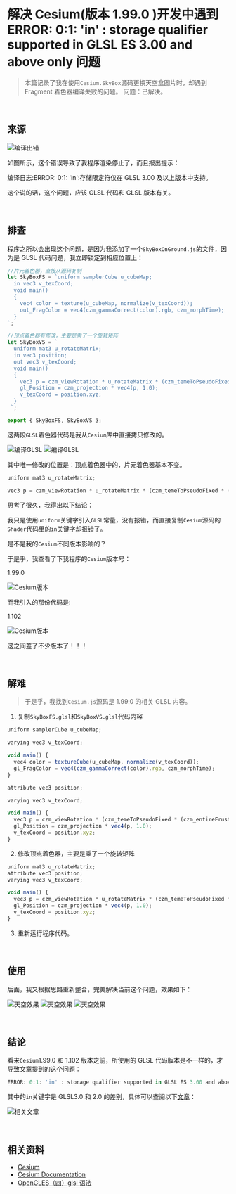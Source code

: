 # 解决 Cesium(版本 1.99.0 )开发中遇到 ERROR: 0:1: 'in' : storage qualifier supported in GLSL ES 3.00 and above only 问题

> 本篇记录了我在使用`Cesium.SkyBox`源码更换天空盒图片时，却遇到 Fragment 着色器编译失败的问题。
> 问题：已解决。

<br />

## 来源

![编译出错](./img/10.png)

如图所示，这个错误导致了我程序渲染停止了，而且报出提示：

编译日志:ERROR: 0:1: 'in':存储限定符仅在 GLSL 3.00 及以上版本中支持。

这个说的话，这个问题，应该 GLSL 代码和 GLSL 版本有关。

<br />

## 排查

程序之所以会出现这个问题，是因为我添加了一个`SkyBoxOnGround.js`的文件，因为是 GLSL 代码问题，我立即锁定到相应位置上：

```jsx
//片元着色器，直接从源码复制
let SkyBoxFS = `uniform samplerCube u_cubeMap;
  in vec3 v_texCoord;
  void main()
  {
    vec4 color = texture(u_cubeMap, normalize(v_texCoord));
    out_FragColor = vec4(czm_gammaCorrect(color).rgb, czm_morphTime);
  }
`;

//顶点着色器有修改，主要是乘了一个旋转矩阵
let SkyBoxVS = `
  uniform mat3 u_rotateMatrix;
  in vec3 position;
  out vec3 v_texCoord;
  void main()
  {
    vec3 p = czm_viewRotation * u_rotateMatrix * (czm_temeToPseudoFixed * (czm_entireFrustum.y * position));
    gl_Position = czm_projection * vec4(p, 1.0);
    v_texCoord = position.xyz;
  }
 `;

export { SkyBoxFS, SkyBoxVS };
```

这两段`GLSL`着色器代码是我从`Cesium`库中直接拷贝修改的。

![编译GLSL](./img/11.png)
![编译GLSL](./img/12.png)

其中唯一修改的位置是：顶点着色器中的，片元着色器基本不变。

```jsx
uniform mat3 u_rotateMatrix;
```

```jsx
vec3 p = czm_viewRotation * u_rotateMatrix * (czm_temeToPseudoFixed * (czm_entireFrustum.y * position));
```

思考了很久，我得出以下结论：

我只是使用`uniform`关键字引入`GLSL`常量，没有报错，而直接复制`Cesium`源码的`Shader`代码里的`in`关键字却报错了。

是不是我的`Cesium`不同版本影响的？

于是乎，我查看了下我程序的`Cesium`版本号：

1.99.0

![Cesium版本](./img/13.png)

而我引入的那份代码是:

1.102

![Cesium版本](./img/14.png)

这之间差了不少版本了！！！

<br />

## 解难

> 于是乎，我找到`Cesium.js`源码是 1.99.0 的相关 GLSL 内容。

1. 复制`SkyBoxFS.glsl`和`SkyBoxVS.glsl`代码内容

```jsx
uniform samplerCube u_cubeMap;

varying vec3 v_texCoord;

void main() {
  vec4 color = textureCube(u_cubeMap, normalize(v_texCoord));
  gl_FragColor = vec4(czm_gammaCorrect(color).rgb, czm_morphTime);
}
```

```jsx
attribute vec3 position;

varying vec3 v_texCoord;

void main() {
  vec3 p = czm_viewRotation * (czm_temeToPseudoFixed * (czm_entireFrustum.y * position));
  gl_Position = czm_projection * vec4(p, 1.0);
  v_texCoord = position.xyz;
}
```

2. 修改顶点着色器，主要是乘了一个旋转矩阵

```jsx
uniform mat3 u_rotateMatrix;
attribute vec3 position;
varying vec3 v_texCoord;

void main() {
  vec3 p = czm_viewRotation * u_rotateMatrix * (czm_temeToPseudoFixed * (czm_entireFrustum.y * position));
  gl_Position = czm_projection * vec4(p, 1.0);
  v_texCoord = position.xyz;
}
```

3. 重新运行程序代码。

<br />

## 使用

后面，我又根据思路重新整合，完美解决当前这个问题，效果如下：

![天空效果](./img/7.png)
![天空效果](./img/8.png)
![天空效果](./img/9.png)

<br />

## 结论

看来`Cesium`1.99.0 和 1.102 版本之前，所使用的 GLSL 代码版本是不一样的，才导致文章提到的这个问题：

```jsx
ERROR: 0:1: 'in' : storage qualifier supported in GLSL ES 3.00 and above only
```

其中的`in`关键字是 GLSL3.0 和 2.0 的差别，具体可以查阅以下[文章](https://blog.csdn.net/stone_gentle/article/details/128689189)：

![相关文章](./img/15.png)

<br />

## 相关资料

- [Cesium](https://cesium.com/)
- [Cesium Documentation](https://cesium.com/docs/)
- [OpenGLES（四）glsl 语法](https://blog.csdn.net/stone_gentle/article/details/128689189)

